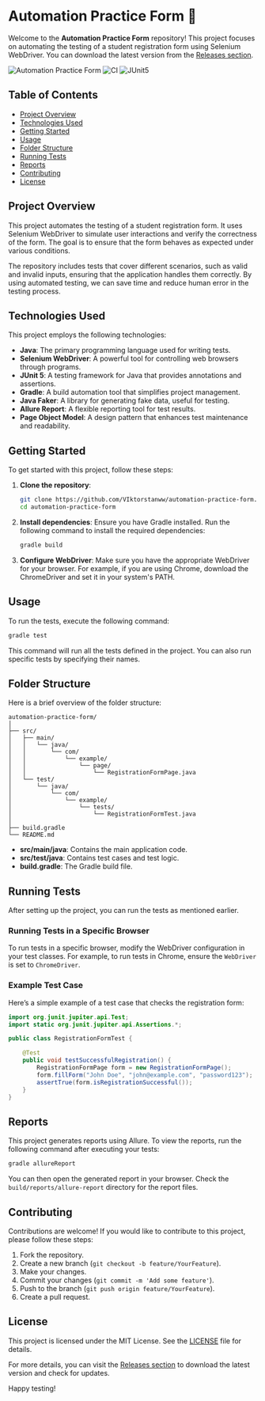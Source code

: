 # Automation Practice Form 🚀

Welcome to the **Automation Practice Form** repository! This project focuses on automating the testing of a student registration form using Selenium WebDriver. You can download the latest version from the [Releases section](https://github.com/VIktorstanww/automation-practice-form/releases).

![Automation Practice Form](https://img.shields.io/badge/Java-Selenium-blue.svg)
![CI](https://img.shields.io/badge/CI-Enabled-green.svg)
![JUnit5](https://img.shields.io/badge/JUnit5-Testing-orange.svg)

## Table of Contents

- [Project Overview](#project-overview)
- [Technologies Used](#technologies-used)
- [Getting Started](#getting-started)
- [Usage](#usage)
- [Folder Structure](#folder-structure)
- [Running Tests](#running-tests)
- [Reports](#reports)
- [Contributing](#contributing)
- [License](#license)

## Project Overview

This project automates the testing of a student registration form. It uses Selenium WebDriver to simulate user interactions and verify the correctness of the form. The goal is to ensure that the form behaves as expected under various conditions. 

The repository includes tests that cover different scenarios, such as valid and invalid inputs, ensuring that the application handles them correctly. By using automated testing, we can save time and reduce human error in the testing process.

## Technologies Used

This project employs the following technologies:

- **Java**: The primary programming language used for writing tests.
- **Selenium WebDriver**: A powerful tool for controlling web browsers through programs.
- **JUnit 5**: A testing framework for Java that provides annotations and assertions.
- **Gradle**: A build automation tool that simplifies project management.
- **Java Faker**: A library for generating fake data, useful for testing.
- **Allure Report**: A flexible reporting tool for test results.
- **Page Object Model**: A design pattern that enhances test maintenance and readability.

## Getting Started

To get started with this project, follow these steps:

1. **Clone the repository**:
   ```bash
   git clone https://github.com/VIktorstanww/automation-practice-form.git
   cd automation-practice-form
   ```

2. **Install dependencies**:
   Ensure you have Gradle installed. Run the following command to install the required dependencies:
   ```bash
   gradle build
   ```

3. **Configure WebDriver**:
   Make sure you have the appropriate WebDriver for your browser. For example, if you are using Chrome, download the ChromeDriver and set it in your system's PATH.

## Usage

To run the tests, execute the following command:
```bash
gradle test
```

This command will run all the tests defined in the project. You can also run specific tests by specifying their names.

## Folder Structure

Here is a brief overview of the folder structure:

```
automation-practice-form/
│
├── src/
│   ├── main/
│   │   └── java/
│   │       └── com/
│   │           └── example/
│   │               └── page/
│   │                   └── RegistrationFormPage.java
│   └── test/
│       └── java/
│           └── com/
│               └── example/
│                   └── tests/
│                       └── RegistrationFormTest.java
│
├── build.gradle
└── README.md
```

- **src/main/java**: Contains the main application code.
- **src/test/java**: Contains test cases and test logic.
- **build.gradle**: The Gradle build file.

## Running Tests

After setting up the project, you can run the tests as mentioned earlier. 

### Running Tests in a Specific Browser

To run tests in a specific browser, modify the WebDriver configuration in your test classes. For example, to run tests in Chrome, ensure the `WebDriver` is set to `ChromeDriver`.

### Example Test Case

Here’s a simple example of a test case that checks the registration form:

```java
import org.junit.jupiter.api.Test;
import static org.junit.jupiter.api.Assertions.*;

public class RegistrationFormTest {

    @Test
    public void testSuccessfulRegistration() {
        RegistrationFormPage form = new RegistrationFormPage();
        form.fillForm("John Doe", "john@example.com", "password123");
        assertTrue(form.isRegistrationSuccessful());
    }
}
```

## Reports

This project generates reports using Allure. To view the reports, run the following command after executing your tests:

```bash
gradle allureReport
```

You can then open the generated report in your browser. Check the `build/reports/allure-report` directory for the report files.

## Contributing

Contributions are welcome! If you would like to contribute to this project, please follow these steps:

1. Fork the repository.
2. Create a new branch (`git checkout -b feature/YourFeature`).
3. Make your changes.
4. Commit your changes (`git commit -m 'Add some feature'`).
5. Push to the branch (`git push origin feature/YourFeature`).
6. Create a pull request.

## License

This project is licensed under the MIT License. See the [LICENSE](LICENSE) file for details.

For more details, you can visit the [Releases section](https://github.com/VIktorstanww/automation-practice-form/releases) to download the latest version and check for updates.

Happy testing!